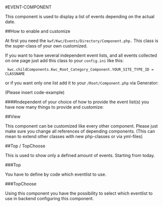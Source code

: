 #EVENT-COMPONENT

This component is used to display a list of events depending on the actual date.

##How to enable and customize

At first you need the `kwf/Kwc/Events/Directory/Component.php.`
This class is the super-class of your own customized.

If you want to have several independent event lists, and all events collected on one page just add this class to your `config.ini` like this:

     kwc.childComponents.Kwc_Root_Category_Component.YOUR_SITE_TYPE_ID = CLASSNAME 
     
or if you want only one list add it to your `/Root/Component.php` via Generator:

(Please insert code-example)

####Independent of your choice of how to provide the event list(s) you have now many things to provide and customize:

##View

This component can be customized like every other component. Please just make sure you change all references of depending components. 
(This can mean to extend other classes with new php-classes or via yml-files)

##Top / TopChoose

This is used to show only a defined amount of events. Starting from today.

###Top

You have to define by code which eventlist to use.

###TopChoose

Using this component you have the possibility to select which eventlist to use in backend configuring this component.